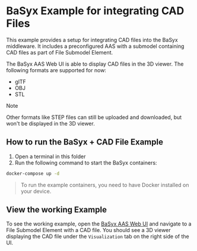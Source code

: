# BaSyx Example for integrating CAD Files

This example provides a setup for integrating CAD files into the BaSyx middleware.
It includes a preconfigured AAS with a submodel containing CAD files as part of File Submodel Element.

The BaSyx AAS Web UI is able to display CAD files in the 3D viewer. The following formats are supported for now:

- glTF
- OBJ
- STL

> [!NOTE]
> Other formats like STEP files can still be uploaded and downloaded, but won't be displayed in the 3D viewer.

## How to run the BaSyx + CAD File Example

1. Open a terminal in this folder
2. Run the following command to start the BaSyx containers:

```bash
docker-compose up -d
```

> To run the example containers, you need to have Docker installed on your device.

## View the working Example

To see the working example, open the [BaSyx AAS Web UI](http://localhost:3000) and navigate to a File Submodel Element with a CAD file. You should see a 3D viewer displaying the CAD file under the `Visualization` tab on the right side of the UI.
